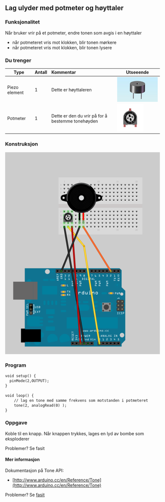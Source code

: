 ## Lag ulyder med potmeter og høyttaler

### Funksjonalitet

Når bruker vrir på et potmeter, endre tonen som avgis i en høyttaler

* når potmeteret vris mot klokken, blir tonen mørkere
* når potmeteret vris mot klokken, blir tonen lysere

### Du trenger

| Type          | Antall           | Kommentar  |  Utseeende |
| ------------- | :------------- | :-----| ---- |
| Piezo element	| 1 | Dette er høyttaleren	 | ![](../img/piezo.jpg)
| Potmeter	| 1 | Dette er den du vrir på for å bestemme tonehøyden | ![](../img/potmeter.png)	 


### Konstruksjon

![](./oppg3_0.png)

### Program

```
void setup() {
  pinMode(2,OUTPUT);
}

void loop() {
    // lag en tone med samme frekvens som motstanden i potmeteret
    tone(2, analogRead(0) );
}
``` 

### Oppgave

Koble til en knapp. Når knappen trykkes, lages en lyd av bombe som eksploderer
 

Problemer? Se fasit

#### Mer informasjon
Dokumentasjon på Tone API:
* [http://www.arduino.cc/en/Reference/Tone](http://www.arduino.cc/en/Reference/Tone)



Problemer? Se [fasit](./fasit.md)


